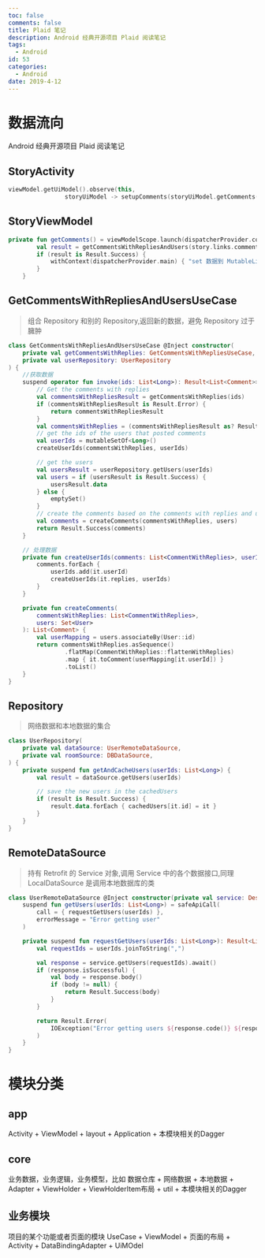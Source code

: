 ```yaml
---
toc: false
comments: false
title: Plaid 笔记
description: Android 经典开源项目 Plaid 阅读笔记
tags:
  - Android
id: 53
categories:
  - Android
date: 2019-4-12
---
```


# 数据流向

Android 经典开源项目 Plaid 阅读笔记

## StoryActivity
```kotlin
viewModel.getUiModel().observe(this,
                storyUiModel -> setupComments(storyUiModel.getComments()));
```

<!-- more -->

## StoryViewModel
```kotlin
private fun getComments() = viewModelScope.launch(dispatcherProvider.computation) {
        val result = getCommentsWithRepliesAndUsers(story.links.comments) //GetCommentsWithRepliesAndUsersUseCase 重写 invoke
        if (result is Result.Success) {
            withContext(dispatcherProvider.main) { "set 数据到 MutableLiveData"}
        }
    }
```

## GetCommentsWithRepliesAndUsersUseCase
> 组合 Repository 和别的 Repository,返回新的数据，避免 Repository 过于臃肿

```kotlin
class GetCommentsWithRepliesAndUsersUseCase @Inject constructor(
    private val getCommentsWithReplies: GetCommentsWithRepliesUseCase,
    private val userRepository: UserRepository
) {
    //获取数据
    suspend operator fun invoke(ids: List<Long>): Result<List<Comment>> {
        // Get the comments with replies
        val commentsWithRepliesResult = getCommentsWithReplies(ids)
        if (commentsWithRepliesResult is Result.Error) {
            return commentsWithRepliesResult
        }
        val commentsWithReplies = (commentsWithRepliesResult as? Result.Success)?.data.orEmpty()
        // get the ids of the users that posted comments
        val userIds = mutableSetOf<Long>()
        createUserIds(commentsWithReplies, userIds)

        // get the users
        val usersResult = userRepository.getUsers(userIds)
        val users = if (usersResult is Result.Success) {
            usersResult.data
        } else {
            emptySet()
        }
        // create the comments based on the comments with replies and users
        val comments = createComments(commentsWithReplies, users)
        return Result.Success(comments)
    }

    // 处理数据
    private fun createUserIds(comments: List<CommentWithReplies>, userIds: MutableSet<Long>) {
        comments.forEach {
            userIds.add(it.userId)
            createUserIds(it.replies, userIds)
        }
    }

    private fun createComments(
        commentsWithReplies: List<CommentWithReplies>,
        users: Set<User>
    ): List<Comment> {
        val userMapping = users.associateBy(User::id)
        return commentsWithReplies.asSequence()
                .flatMap(CommentWithReplies::flattenWithReplies)
                .map { it.toComment(userMapping[it.userId]) }
                .toList()
    }
}
```

## Repository
> 网络数据和本地数据的集合

```kotlin
class UserRepository(
    private val dataSource: UserRemoteDataSource,
    private val roomSource: DBDataSource, 
) {
    private suspend fun getAndCacheUsers(userIds: List<Long>) {
        val result = dataSource.getUsers(userIds)

        // save the new users in the cachedUsers
        if (result is Result.Success) {
            result.data.forEach { cachedUsers[it.id] = it }
        }
    }
}

```


## RemoteDataSource
> 持有 Retrofit 的 Service 对象,调用 Service 中的各个数据接口,同理 LocalDataSource 是调用本地数据库的类

```kotlin
class UserRemoteDataSource @Inject constructor(private val service: DesignerNewsService) {
    suspend fun getUsers(userIds: List<Long>) = safeApiCall(
        call = { requestGetUsers(userIds) },
        errorMessage = "Error getting user"
    )

    private suspend fun requestGetUsers(userIds: List<Long>): Result<List<User>> {
        val requestIds = userIds.joinToString(",")

        val response = service.getUsers(requestIds).await()
        if (response.isSuccessful) {
            val body = response.body()
            if (body != null) {
                return Result.Success(body)
            }
        }

        return Result.Error(
            IOException("Error getting users ${response.code()} ${response.message()}")
        )
    }
}
```


# 模块分类
## app 
Activity + ViewModel + layout + Application + 本模块相关的Dagger

## core
业务数据，业务逻辑，业务模型，比如 数据仓库 + 网络数据 + 本地数据 + Adapter + ViewHolder + ViewHolderItem布局 + util + 本模块相关的Dagger

## 业务模块
项目的某个功能或者页面的模块
UseCase + ViewModel + 页面的布局 + Activity + DataBindingAdapter + UiMOdel 